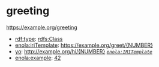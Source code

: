 # greeting

<https://example.org/greeting>

* [rdf:type](http://www.w3.org/1999/02/22-rdf-syntax-ns#type): [rdfs:Class](http://www.w3.org/2000/01/rdf-schema#Class)
* [enola:iriTemplate](https://enola.dev/iriTemplate): https://example.org/greet/{NUMBER}
* [yo](https://example.org/yo): http://example.org/hi/{NUMBER} _[`enola:IRITemplate`](https://enola.dev/IRITemplate)_
* [enola:example](https://enola.dev/example): [42](greet/NUMBER.md?NUMBER=42)
